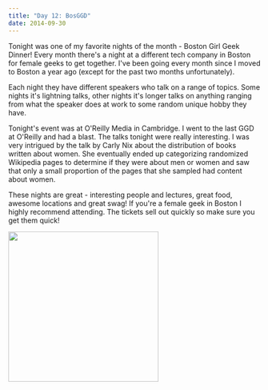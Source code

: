 ```yaml
---
title: "Day 12: BosGGD"
date: 2014-09-30
---
```


Tonight was one of my favorite nights of the month - Boston Girl Geek Dinner! Every month there's a night at a different tech company in Boston for female geeks to get together. I've been going every month since I moved to Boston a year ago (except for the past two months unfortunately).

Each night they have different speakers who talk on a range of topics. Some nights it's lightning talks, other nights it's longer talks on anything ranging from what the speaker does at work to some random unique hobby they have. 

Tonight's event was at O'Reilly Media in Cambridge. I went to the last GGD at O'Reilly and had a blast. The talks tonight were really interesting. I was very intrigued by the talk by Carly Nix about the distribution of books written about women. She eventually ended up categorizing randomized Wikipedia pages to determine if they were about men or women and saw that only a small proportion of the pages that she sampled had content about women.

These nights are great - interesting people and lectures, great food, awesome locations and great swag! If you're a female geek in Boston I highly recommend attending. The tickets sell out quickly so make sure you get them quick!

<img src="http://www.claudiadadamo.com/photos/oreilly_swag.JPG" width=300px>